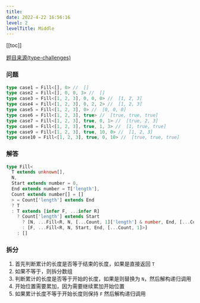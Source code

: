 ```yaml
---
title: 
date: 2022-4-22 16:56:16
level: 2
levelTitle: Middle
---
```


[[toc]]

[题目来源(type-challenges)](https://github.com/type-challenges/type-challenges/blob/main/questions/04518-medium-fill/README.md)

### 问题

```typescript
type case1 = Fill<[], 0> //  []
type case2 = Fill<[], 0, 0, 3> //  []
type case3 = Fill<[1, 2, 3], 0, 0, 0> //  [1, 2, 3]
type case4 = Fill<[1, 2, 3], 0, 2, 2> //  [1, 2, 3]
type case5 = Fill<[1, 2, 3], 0> //  [0, 0, 0]
type case6 = Fill<[1, 2, 3], true> //  [true, true, true]
type case7 = Fill<[1, 2, 3], true, 0, 1> //  [true, 2, 3]
type case8 = Fill<[1, 2, 3], true, 1, 3> //  [1, true, true]
type case9 = Fill<[1, 2, 3], true, 10, 0> //  [1, 2, 3]
type case10 = Fill<[1, 2, 3], true, 0, 10> //  [true, true, true]
```

### 解答

```typescript
type Fill<
  T extends unknown[],
  N,
  Start extends number = 0,
  End extends number = T['length'],
  Count extends number[] = []
  > = Count['length'] extends End
  ? T
  : T extends [infer F, ...infer R]
    ? Count['length'] extends Start
      ? [N, ...Fill<R, N, [...Count, 1]['length'] & number, End, [...Count, 1]>]
      : [F, ...Fill<R, N, Start, End, [...Count, 1]>]
    : []

```

### 拆分
1. 首先判断累计的长度是否等于结束的长度，如果是直接返回 `T`
2. 如果不等于，则拆分数组
3. 判断累计的长度是否等于开始的长度，如果是则替换为 `N`，然后解构递归调用
4. 开始位置需要累加，因为需要继续累加开始位置
5. 如果累计长度不等于开始长度则保持 `F` 然后解构递归调用
